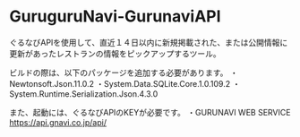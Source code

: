 # GuruguruNavi-GurunaviAPI
ぐるなびAPIを使用して、直近１４日以内に新規掲載された、または公開情報に更新があったレストランの情報をピックアップするツール。

ビルドの際は、以下のパッケージを追加する必要があります。
・Newtonsoft.Json.11.0.2
・System.Data.SQLite.Core.1.0.109.2
・System.Runtime.Serialization.Json.4.3.0

また、起動には、ぐるなびAPIのKEYが必要です。
・GURUNAVI WEB SERVICE
  https://api.gnavi.co.jp/api/
